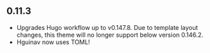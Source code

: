 ## 0.11.3
- Upgrades Hugo workflow up to v0.147.8. Due to template layout changes, this theme will no longer support below version 0.146.2.
- Hguinav now uses TOML!
